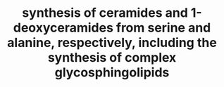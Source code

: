 ---
authors:
- QuintenLok
description: ''
last-edited: 2022-02-21
organisms:
- Homo sapiens
redirect_from:
- /index.php/Pathway:WP5194
- /instance/WP5194
schema-jsonld:
- '@context': https://schema.org/
  '@id': https://wikipathways.github.io/pathways/WP5194.html
  '@type': Dataset
  creator:
    '@type': Organization
    name: WikiPathways
  description: ''
  keywords:
  - ASAH1
  - 1-Deoxy-3-ketosphinganine
  - CERS2
  - UGT8
  - DGAT1
  - Dihydrosphingomyelin
  - CERS1
  - Sphingosine
  - B4GALT1
  - 1-O-acyl-ceramide
  - Lc3Cer
  - S1P
  - SGMS2
  - Sphinganine
  - CERS5
  - KDSR
  - CerP(d18:1/16:0)
  - A4GALT
  - GA2
  - B3GNT5
  - CERK
  - UGCG
  - B4GALNT1
  - Dihydroceramide
  - Phosphoethanolamine
  - SPTLC1
  - ganglioside GM4
  - serine
  - DES
  - 1-Deoxydihydroceramide
  - sulphatide
  - sphingomyelins
  - 1-Deoxyceramide
  - CERS4
  - alanine
  - Glucosylceramide
  - SPHK1
  - 1-deoxysphinganine
  - 1-Deoxysphingosine
  - SGMS1
  - sphingosine-1-phosphate
  - CERS3
  - 3-ketosphinganine
  - Palmitoyl-CoA
  - Galactosylceramide
  - CERS6
  - A3GALT2
  - isogloboside iGb3Cer
  - lactosylceramide
  - S1P lyase
  - ceramide
  - Hexadecenal
  - globoside Gb3Cer
  license: CC0
  name: synthesis of ceramides and 1-deoxyceramides from serine and alanine, respectively,
    including the synthesis of complex glycosphingolipids
seo: CreativeWork
title: synthesis of ceramides and 1-deoxyceramides from serine and alanine, respectively,
  including the synthesis of complex glycosphingolipids
wpid: WP5194
---
